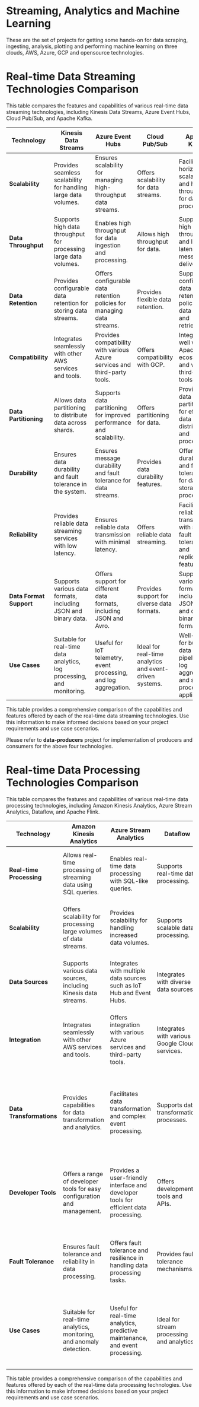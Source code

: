 # Streaming, Analytics and Machine Learning

These are the set of projects for getting some hands-on for data scraping, ingesting, analysis, plotting and performing machine learning on three clouds, AWS, Azure, GCP and opensource technologies. 

# Real-time Data Streaming Technologies Comparison

This table compares the features and capabilities of various real-time data streaming technologies, including Kinesis Data Streams, Azure Event Hubs, Cloud Pub/Sub, and Apache Kafka.

| **Technology**            | **Kinesis Data Streams**                                                                              | **Azure Event Hubs**                                                                                   | **Cloud Pub/Sub**                                                                                 | **Apache Kafka**                                                                                   |
|-------------------------|---------------------------------------------------------------------|--------------------------------------------------------------------------------------------|----------------------------------|-------------------------------------------------------------------------------------------------|
| **Scalability**          | Provides seamless scalability for handling large data volumes.      | Ensures scalability for managing high-throughput data streams.                                 | Offers scalability for data streams. | Facilitates horizontal scalability and high throughput for data processing.                     |
| **Data Throughput**      | Supports high data throughput for processing large data volumes.    | Enables high throughput for data ingestion and processing.                                      | Allows high throughput for data.    | Supports high data throughput and low-latency message delivery.                                   |
| **Data Retention**       | Provides configurable data retention for storing data streams.      | Offers configurable data retention policies for managing data streams.                          | Provides flexible data retention.   | Supports configurable data retention policies for data storage and retrieval.                   |
| **Compatibility**        | Integrates seamlessly with other AWS services and tools.            | Provides compatibility with various Azure services and third-party tools.                      | Offers compatibility with GCP.      | Integrates well with the Apache ecosystem and various third-party tools.                         |
| **Data Partitioning**    | Allows data partitioning to distribute data across shards.          | Supports data partitioning for improved performance and scalability.                            | Offers partitioning for data.       | Provides data partitioning for efficient data distribution and processing.                      |
| **Durability**           | Ensures data durability and fault tolerance in the system.          | Ensures message durability and fault tolerance for data streams.                                 | Provides data durability features.  | Offers high durability and fault tolerance for data storage and processing.                      |
| **Reliability**          | Provides reliable data streaming services with low latency.         | Ensures reliable data transmission with minimal latency.                                         | Offers reliable data streaming.     | Facilitates reliable data transmission with strong fault tolerance and replication features.      |
| **Data Format Support**  | Supports various data formats, including JSON and binary data.      | Offers support for different data formats, including JSON and Avro.                              | Provides support for diverse data formats. | Supports various data formats, including JSON, Avro, and custom binary formats.                |
| **Use Cases**            | Suitable for real-time data analytics, log processing, and monitoring. | Useful for IoT telemetry, event processing, and log aggregation.                                 | Ideal for real-time analytics and event-driven systems. | Well-suited for building data pipelines, log aggregation, and stream processing applications. |

This table provides a comprehensive comparison of the capabilities and features offered by each of the real-time data streaming technologies. Use this information to make informed decisions based on your project requirements and use case scenarios.

Please refer to **data-producers** project for implementation of producers and consumers for the above four technologies.

# Real-time Data Processing Technologies Comparison

This table compares the features and capabilities of various real-time data processing technologies, including Amazon Kinesis Analytics, Azure Stream Analytics, Dataflow, and Apache Flink.

| **Technology**            | **Amazon Kinesis Analytics**                                                             | **Azure Stream Analytics**                                                                 | **Dataflow**                                 | **Apache Flink**                                                                                                                                                                                                                      |
|-------------------------|-----------------------------------------------------------------------|---------------------------------------------------------------------------------------|------------------------------------------|----------------------------------------------------------------------------------------------------------------------------------------------------------------------------------------------------------------------------------------|
| **Real-time Processing** | Allows real-time processing of streaming data using SQL queries.      | Enables real-time data processing with SQL-like queries.                              | Supports real-time data processing.       | Facilitates real-time data processing with complex event processing capabilities.                                                                                                                                                          |
| **Scalability**          | Offers scalability for processing large volumes of data streams.     | Provides scalability for handling increased data volumes.                           | Supports scalable data processing.        | Allows for horizontal scalability with support for handling large-scale data streams.                                                                                                                                                    |
| **Data Sources**         | Supports various data sources, including Kinesis data streams.       | Integrates with multiple data sources such as IoT Hub and Event Hubs.                 | Integrates with diverse data sources.     | Offers support for various data sources, including Kafka, Kinesis, and more.                                                                                                                                                                |
| **Integration**          | Integrates seamlessly with other AWS services and tools.             | Offers integration with various Azure services and third-party tools.                | Integrates with various Google Cloud services. | Supports integration with multiple data sources and tools within the Apache ecosystem.                                                                                                                                                    |
| **Data Transformations** | Provides capabilities for data transformation and analytics.          | Facilitates data transformation and complex event processing.                         | Supports data transformation processes.    | Offers robust data transformation capabilities with support for complex event processing and windowing operations.                                                                                                                      |
| **Developer Tools**      | Offers a range of developer tools for easy configuration and management. | Provides a user-friendly interface and developer tools for efficient data processing. | Offers development tools and APIs.        | Provides a rich set of APIs and tools for developers, including libraries for various programming languages.                                                                                                                            |
| **Fault Tolerance**      | Ensures fault tolerance and reliability in data processing.            | Offers fault tolerance and resilience in handling data processing tasks.              | Provides fault tolerance mechanisms.       | Ensures fault tolerance through mechanisms like checkpointing and failure recovery.                                                                                                                                                       |
| **Use Cases**            | Suitable for real-time analytics, monitoring, and anomaly detection. | Useful for real-time analytics, predictive maintenance, and event processing.         | Ideal for stream processing and analytics. | Well-suited for complex event processing, real-time data analytics, and applications requiring low-latency data processing.                                                                                                                 |

This table provides a comprehensive comparison of the capabilities and features offered by each of the real-time data processing technologies. Use this information to make informed decisions based on your project requirements and use case scenarios.

